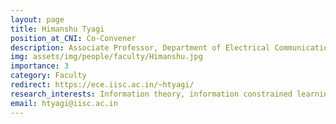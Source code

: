 ```yaml
---
layout: page
title: Himanshu Tyagi
position_at_CNI: Co-Convener
description: Associate Professor, Department of Electrical Communication Engineering (ECE)
img: assets/img/people/faculty/Himanshu.jpg
importance: 3
category: Faculty
redirect: https://ece.iisc.ac.in/~htyagi/
research_interests: Information theory, information constrained learning and statistics, information theoretic cryptography, socio-technical networked systems.
email: htyagi@iisc.ac.in
---
```

